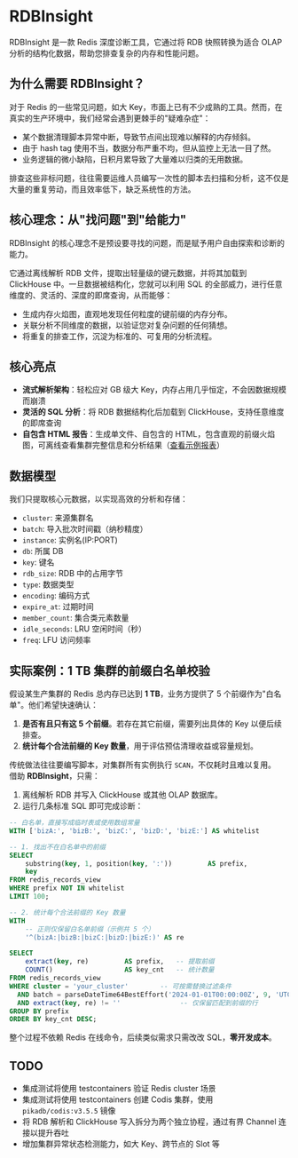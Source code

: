 # RDBInsight

RDBInsight 是一款 Redis 深度诊断工具，它通过将 RDB 快照转换为适合 OLAP 分析的结构化数据，帮助您排查复杂的内存和性能问题。

## 为什么需要 RDBInsight？

对于 Redis 的一些常见问题，如大 Key，市面上已有不少成熟的工具。然而，在真实的生产环境中，我们经常会遇到更棘手的"疑难杂症"：

- 某个数据清理脚本异常中断，导致节点间出现难以解释的内存倾斜。
- 由于 hash tag 使用不当，数据分布严重不均，但从监控上无法一目了然。
- 业务逻辑的微小缺陷，日积月累导致了大量难以归类的无用数据。

排查这些非标问题，往往需要运维人员编写一次性的脚本去扫描和分析，这不仅是大量的重复劳动，而且效率低下，缺乏系统性的方法。

## 核心理念：从"找问题"到"给能力"

RDBInsight 的核心理念不是预设要寻找的问题，而是赋予用户自由探索和诊断的能力。

它通过离线解析 RDB 文件，提取出轻量级的键元数据，并将其加载到 ClickHouse 中。一旦数据被结构化，您就可以利用 SQL 的全部威力，进行任意维度的、灵活的、深度的即席查询，从而能够：

- 生成内存火焰图，直观地发现任何粒度的键前缀的内存分布。
- 关联分析不同维度的数据，以验证您对复杂问题的任何猜想。
- 将重复的排查工作，沉淀为标准的、可复用的分析流程。

## 核心亮点

- **流式解析架构**：轻松应对 GB 级大 Key，内存占用几乎恒定，不会因数据规模而崩溃
- **灵活的 SQL 分析**：将 RDB 数据结构化后加载到 ClickHouse，支持任意维度的即席查询
- **自包含 HTML 报告**：生成单文件、自包含的 HTML，包含直观的前缀火焰图，可离线查看集群完整信息和分析结果（[查看示例报表](https://dcjanus.github.io/rdbinsight/)）

## 数据模型

我们只提取核心元数据，以实现高效的分析和存储：

- `cluster`: 来源集群名
- `batch`: 导入批次时间戳（纳秒精度）
- `instance`: 实例名(IP:PORT)
- `db`: 所属 DB
- `key`: 键名
- `rdb_size`: RDB 中的占用字节
- `type`: 数据类型
- `encoding`: 编码方式
- `expire_at`: 过期时间
- `member_count`: 集合类元素数量
- `idle_seconds`: LRU 空闲时间（秒）
- `freq`: LFU 访问频率

## 实际案例：1 TB 集群的前缀白名单校验

假设某生产集群的 Redis 总内存已达到 **1 TB**，业务方提供了 5 个前缀作为"白名单"。他们希望快速确认：

1. **是否有且只有这 5 个前缀**。若存在其它前缀，需要列出具体的 Key 以便后续排查。
2. **统计每个合法前缀的 Key 数量**，用于评估预估清理收益或容量规划。

传统做法往往要编写脚本，对集群所有实例执行 `SCAN`，不仅耗时且难以复用。  
借助 **RDBInsight**，只需：

1. 离线解析 RDB 并写入 ClickHouse 或其他 OLAP 数据库。
2. 运行几条标准 SQL 即可完成诊断：

```sql
-- 白名单，直接写成临时表或使用数组常量
WITH ['bizA:', 'bizB:', 'bizC:', 'bizD:', 'bizE:'] AS whitelist

-- 1. 找出不在白名单中的前缀
SELECT
    substring(key, 1, position(key, ':'))         AS prefix,
    key
FROM redis_records_view
WHERE prefix NOT IN whitelist
LIMIT 100;

-- 2. 统计每个合法前缀的 Key 数量
WITH
    -- 正则仅保留白名单前缀（示例共 5 个）
    '^(bizA:|bizB:|bizC:|bizD:|bizE:)' AS re

SELECT
    extract(key, re)         AS prefix,   -- 提取前缀
    COUNT()                  AS key_cnt   -- 统计数量
FROM redis_records_view
WHERE cluster = 'your_cluster'        -- 可按需替换过滤条件
  AND batch = parseDateTime64BestEffort('2024-01-01T00:00:00Z', 9, 'UTC')  -- 指定批次
  AND extract(key, re) != ''               -- 仅保留匹配到前缀的行
GROUP BY prefix
ORDER BY key_cnt DESC;
```

整个过程不依赖 Redis 在线命令，后续类似需求只需改改 SQL，**零开发成本**。

## TODO

- 集成测试将使用 testcontainers 验证 Redis cluster 场景
- 集成测试将使用 testcontainers 创建 Codis 集群，使用 `pikadb/codis:v3.5.5` 镜像
- 将 RDB 解析和 ClickHouse 写入拆分为两个独立协程，通过有界 Channel 连接以提升吞吐
- 增加集群异常状态检测能力，如大 Key、跨节点的 Slot 等
